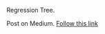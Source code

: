 Regression Tree.

Post on Medium. [Follow this link](https://gustavorsantos.medium.com/a-simple-introduction-to-regression-trees-a9f8ba469d6c?sk=25bfbc86b635c4a3807d13d301695dc2)

